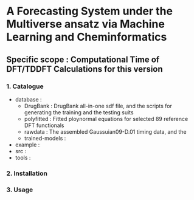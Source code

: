 # A Forecasting System under the Multiverse ansatz via Machine Learning and Cheminformatics

## Specific scope : Computational Time of DFT/TDDFT Calculations for this version

### 1. Catalogue
  - database : 
    - DrugBank : DrugBank all-in-one sdf file, and the scripts for generating the training and the testing suits
    - polyfitted : Fitted ploynormal equations for selected 89 reference DFT functionals
    - rawdata : The assembled Gaussuian09-D.01 timing data, and the 
    - trained-models : 
  - example : 
  - src : 
  - tools : 

### 2. Installation

### 3. Usage
